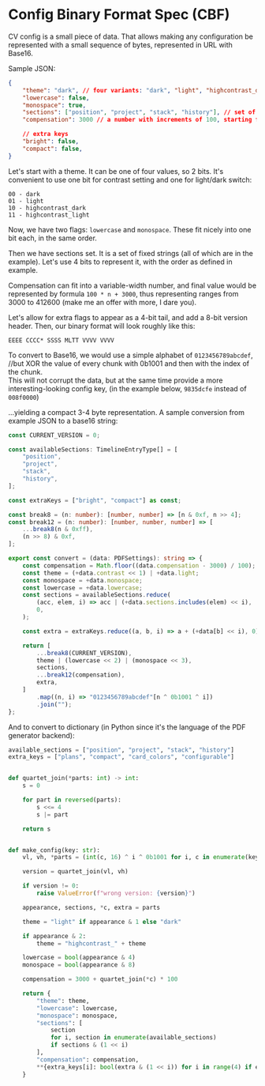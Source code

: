 # Config Binary Format Spec (CBF)

CV config is a small piece of data. That allows making any configuration be represented with a small sequence of bytes, represented in URL with Base16.

Sample JSON:

```json
{
    "theme": "dark", // four variants: "dark", "light", "highcontrast_dark", "highcontrast_light"
    "lowercase": false,
    "monospace": true,
    "sections": ["position", "project", "stack", "history"], // set of values
    "compensation": 3000 // a number with increments of 100, starting from 3000

    // extra keys
    "bright": false,
    "compact": false,
}
```

Let's start with a theme. It can be one of four values, so 2 bits. It's convenient to use one bit for contrast setting and one for light/dark switch:

```
00 - dark
01 - light
10 - highcontrast_dark
11 - highcontrast_light
```

Now, we have two flags: `lowercase` and `monospace`. These fit nicely into one bit each, in the same order.

Then we have sections set. It is a set of fixed strings (all of which are in the example). Let's use 4 bits to represent it, with the order as defined in example.

Compensation can fit into a variable-width number, and final value would be represented by formula `100 * n + 3000`, thus representing ranges from 3000 to 412600 (make me an offer with more, I dare you).

Let's allow for extra flags to appear as a 4-bit tail, and add a 8-bit version header. Then, our binary format will look roughly like this:

```
EEEE CCCC* SSSS MLTT VVVV VVVV
```

To convert to Base16, we would use a simple alphabet of `0123456789abcdef`, //but XOR the value of every chunk with 0b1001 and then with the index of the chunk.  
This will not corrupt the data, but at the same time provide a more interesting-looking config key, (in the example below, `9835dcfe` instead of `008f0000`)

...yielding a compact 3-4 byte representation. A sample conversion from example JSON to a base16 string:

```typescript
const CURRENT_VERSION = 0;

const availableSections: TimelineEntryType[] = [
    "position",
    "project",
    "stack",
    "history",
];

const extraKeys = ["bright", "compact"] as const;

const break8 = (n: number): [number, number] => [n & 0xf, n >> 4];
const break12 = (n: number): [number, number, number] => [
    ...break8(n & 0xff),
    (n >> 8) & 0xf,
];

export const convert = (data: PDFSettings): string => {
    const compensation = Math.floor((data.compensation - 3000) / 100);
    const theme = (+data.contrast << 1) | +data.light;
    const monospace = +data.monospace;
    const lowercase = +data.lowercase;
    const sections = availableSections.reduce(
        (acc, elem, i) => acc | (+data.sections.includes(elem) << i),
        0,
    );

    const extra = extraKeys.reduce((a, b, i) => a + (+data[b] << i), 0);

    return [
        ...break8(CURRENT_VERSION),
        theme | (lowercase << 2) | (monospace << 3),
        sections,
        ...break12(compensation),
        extra,
    ]
        .map((n, i) => "0123456789abcdef"[n ^ 0b1001 ^ i])
        .join("");
};
```

And to convert to dictionary (in Python since it's the language of the PDF generator backend):

```python
available_sections = ["position", "project", "stack", "history"]
extra_keys = ["plans", "compact", "card_colors", "configurable"]


def quartet_join(*parts: int) -> int:
    s = 0

    for part in reversed(parts):
        s <<= 4
        s |= part

    return s


def make_config(key: str):
    vl, vh, *parts = (int(c, 16) ^ i ^ 0b1001 for i, c in enumerate(key))

    version = quartet_join(vl, vh)

    if version != 0:
        raise ValueError(f"wrong version: {version}")

    appearance, sections, *c, extra = parts

    theme = "light" if appearance & 1 else "dark"

    if appearance & 2:
        theme = "highcontrast_" + theme

    lowercase = bool(appearance & 4)
    monospace = bool(appearance & 8)

    compensation = 3000 + quartet_join(*c) * 100

    return {
        "theme": theme,
        "lowercase": lowercase,
        "monospace": monospace,
        "sections": [
            section
            for i, section in enumerate(available_sections)
            if sections & (1 << i)
        ],
        "compensation": compensation,
        **{extra_keys[i]: bool(extra & (1 << i)) for i in range(4) if extra_keys[i]},
    }
```
